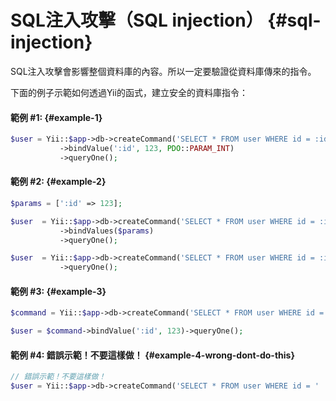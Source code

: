 # SQL注入攻擊（SQL injection） {#sql-injection}

SQL注入攻擊會影響整個資料庫的內容。所以一定要驗證從資料庫傳來的指令。 

下面的例子示範如何透過Yii的函式，建立安全的資料庫指令：

#### 範例 \#1: {#example-1}

```php
$user = Yii::$app->db->createCommand('SELECT * FROM user WHERE id = :id')
           ->bindValue(':id', 123, PDO::PARAM_INT)
           ->queryOne();
```

#### 範例 \#2: {#example-2}

```php
$params = [':id' => 123];

$user  = Yii::$app->db->createCommand('SELECT * FROM user WHERE id = :id')
           ->bindValues($params)
           ->queryOne();

$user  = Yii::$app->db->createCommand('SELECT * FROM user WHERE id = :id', $params)
           ->queryOne();
```

#### 範例 \#3: {#example-3}

```php
$command = Yii::$app->db->createCommand('SELECT * FROM user WHERE id = :id');

$user = $command->bindValue(':id', 123)->queryOne();
```

#### 範例 \#4: 錯誤示範！不要這樣做！ {#example-4-wrong-dont-do-this}

```php
// 錯誤示範！不要這樣做！
$user = Yii::$app->db->createCommand('SELECT * FROM user WHERE id = ' . $_GET['id'])->queryOne();
```



